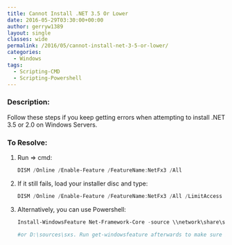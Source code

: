 ```yaml
---
title: Cannot Install .NET 3.5 Or Lower
date: 2016-05-29T03:30:00+00:00
author: gerryw1389
layout: single
classes: wide
permalink: /2016/05/cannot-install-net-3-5-or-lower/
categories:
  - Windows
tags:
  - Scripting-CMD
  - Scripting-Powershell
---
```

<!--more-->

### Description:

Follow these steps if you keep getting errors when attempting to install .NET 3.5 or 2.0 on Windows Servers.

### To Resolve:

1. Run => cmd:

   ```powershell
   DISM /Online /Enable-Feature /FeatureName:NetFx3 /All
   ```

2. If it still fails, load your installer disc and type:

   ```powershell
   DISM /Online /Enable-Feature /FeatureName:NetFx3 /All /LimitAccess /Source:d:\sources\sxs
   ```

3. Alternatively, you can use Powershell:

   ```powershell
   Install-WindowsFeature Net-Framework-Core -source \\network\share\sxs

   #or D:\sources\sxs. Run get-windowsfeature afterwards to make sure it installed.
   ```

